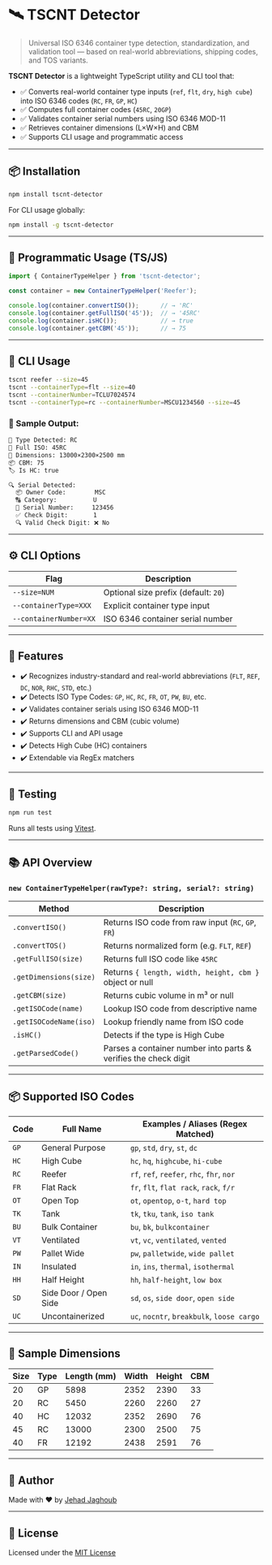 # 🛰️ TSCNT Detector

> Universal ISO 6346 container type detection, standardization, and validation tool — based on real-world abbreviations, shipping codes, and TOS variants.

**TSCNT Detector** is a lightweight TypeScript utility and CLI tool that:
- ✅ Converts real-world container type inputs (`ref`, `flt`, `dry`, `high cube`) into ISO 6346 codes (`RC`, `FR`, `GP`, `HC`)
- ✅ Computes full container codes (`45RC`, `20GP`)
- ✅ Validates container serial numbers using ISO 6346 MOD-11
- ✅ Retrieves container dimensions (L×W×H) and CBM
- ✅ Supports CLI usage and programmatic access

---

## 📦 Installation

```bash
npm install tscnt-detector
```

For CLI usage globally:

```bash
npm install -g tscnt-detector
```

---

## 🔧 Programmatic Usage (TS/JS)

```ts
import { ContainerTypeHelper } from 'tscnt-detector';

const container = new ContainerTypeHelper('Reefer');

console.log(container.convertISO());      // → 'RC'
console.log(container.getFullISO('45'));  // → '45RC'
console.log(container.isHC());            // → true
console.log(container.getCBM('45'));      // → 75
```

---

## 🚀 CLI Usage

```bash
tscnt reefer --size=45
tscnt --containerType=flt --size=40
tscnt --containerNumber=TCLU7024574
tscnt --containerType=rc --containerNumber=MSCU1234560 --size=45
```

### 🔄 Sample Output:

```bash
🔎 Type Detected: RC
🔢 Full ISO: 45RC
📐 Dimensions: 13000×2300×2500 mm
📦 CBM: 75
🏷️ Is HC: true

🔍 Serial Detected:
  📦 Owner Code:        MSC
  🔠 Category:          U
  🔢 Serial Number:     123456
  ✅ Check Digit:       1
  🔍 Valid Check Digit: ❌ No
```

---

## ⚙️ CLI Options

| Flag                  | Description                               |
|-----------------------|-------------------------------------------|
| `--size=NUM`          | Optional size prefix (default: `20`)      |
| `--containerType=XXX` | Explicit container type input             |
| `--containerNumber=XX`| ISO 6346 container serial number          |

---

## 🧠 Features

- ✔️ Recognizes industry-standard and real-world abbreviations (`FLT`, `REF`, `DC`, `NOR`, `RHC`, `STD`, etc.)
- ✔️ Detects ISO Type Codes: `GP`, `HC`, `RC`, `FR`, `OT`, `PW`, `BU`, etc.
- ✔️ Validates container serials using ISO 6346 MOD-11
- ✔️ Returns dimensions and CBM (cubic volume)
- ✔️ Supports CLI and API usage
- ✔️ Detects High Cube (HC) containers
- ✔️ Extendable via RegEx matchers

---

## 🧪 Testing

```bash
npm run test
```

Runs all tests using [Vitest](https://vitest.dev).

---

## 📚 API Overview

### `new ContainerTypeHelper(rawType?: string, serial?: string)`

| Method                  | Description                                                                 |
|--------------------------|-----------------------------------------------------------------------------|
| `.convertISO()`          | Returns ISO code from raw input (`RC`, `GP`, `FR`)                         |
| `.convertTOS()`          | Returns normalized form (e.g. `FLT`, `REF`)                                |
| `.getFullISO(size)`      | Returns full ISO code like `45RC`                                          |
| `.getDimensions(size)`   | Returns `{ length, width, height, cbm }` object or null                    |
| `.getCBM(size)`          | Returns cubic volume in m³ or null                                         |
| `.getISOCode(name)`      | Lookup ISO code from descriptive name                                      |
| `.getISOCodeName(iso)`   | Lookup friendly name from ISO code                                         |
| `.isHC()`                | Detects if the type is High Cube                                           |
| `.getParsedCode()`       | Parses a container number into parts & verifies the check digit            |

---

## 📦 Supported ISO Codes

| Code | Full Name              | Examples / Aliases (Regex Matched)             |
|------|------------------------|-----------------------------------------------|
| `GP` | General Purpose        | `gp`, `std`, `dry`, `st`, `dc`                |
| `HC` | High Cube              | `hc`, `hq`, `highcube`, `hi-cube`             |
| `RC` | Reefer                 | `rf`, `ref`, `reefer`, `rhc`, `fhr`, `nor`    |
| `FR` | Flat Rack              | `fr`, `flt`, `flat rack`, `rack`, `f/r`       |
| `OT` | Open Top               | `ot`, `opentop`, `o-t`, `hard top`            |
| `TK` | Tank                   | `tk`, `tku`, `tank`, `iso tank`               |
| `BU` | Bulk Container         | `bu`, `bk`, `bulkcontainer`                  |
| `VT` | Ventilated             | `vt`, `vc`, `ventilated`, `vented`            |
| `PW` | Pallet Wide            | `pw`, `palletwide`, `wide pallet`             |
| `IN` | Insulated              | `in`, `ins`, `thermal`, `isothermal`          |
| `HH` | Half Height            | `hh`, `half-height`, `low box`                |
| `SD` | Side Door / Open Side  | `sd`, `os`, `side door`, `open side`          |
| `UC` | Uncontainerized        | `uc`, `nocntr`, `breakbulk`, `loose cargo`    |

---

## 📏 Sample Dimensions

| Size | Type | Length (mm) | Width | Height | CBM |
|------|------|-------------|-------|--------|-----|
| 20   | GP   | 5898        | 2352  | 2390   | 33  |
| 20   | RC   | 5450        | 2260  | 2260   | 27  |
| 40   | HC   | 12032       | 2352  | 2690   | 76  |
| 45   | RC   | 13000       | 2300  | 2500   | 75  |
| 40   | FR   | 12192       | 2438  | 2591   | 76  |

---

## 👤 Author

Made with ❤️ by [Jehad Jaghoub](https://github.com/jehadja)

---

## 📄 License

Licensed under the [MIT License](./LICENSE)
